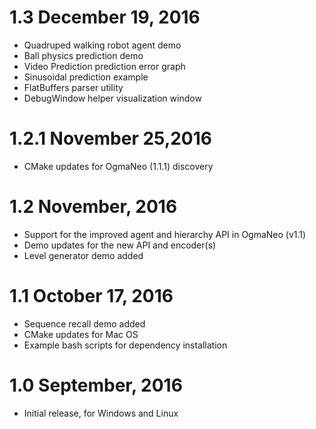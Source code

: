 1.3  December 19, 2016
========================

- Quadruped walking robot agent demo
- Ball physics prediction demo
- Video Prediction prediction error graph
- Sinusoidal prediction example
- FlatBuffers parser utility
- DebugWindow helper visualization window

1.2.1  November 25,2016
=======================

- CMake updates for OgmaNeo (1.1.1) discovery

1.2  November, 2016
=====================

- Support for the improved agent and hierarchy API in OgmaNeo (v1.1)
- Demo updates for the new API and encoder(s)
- Level generator demo added

1.1  October 17, 2016
=====================

- Sequence recall demo added
- CMake updates for Mac OS
- Example bash scripts for dependency installation

1.0  September, 2016
====================

- Initial release, for Windows and Linux

